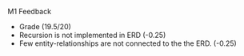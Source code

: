 M1 Feedback
* Grade (19.5/20)
* Recursion is not implemented in ERD (-0.25)
* Few entity-relationships are not connected to the the ERD. (-0.25)
